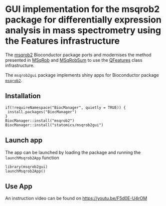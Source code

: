 # GUI implementation for the msqrob2 package for differentially expression analysis in mass spectrometry using the Features infrastructure

The [msqrob2](https://www.bioconductor.org/packages/release/bioc/html/msqrob2.html) Bioconductor package ports and modernises the method presented in
[MSqRob](https://github.com/statOmics/MSqRob) and
[MSqRobSum](https://github.com/statOmics/MSqRobSum) to use the
[QFeatures](https://www.bioconductor.org/packages/release/bioc/html/QFeatures.html)
class infrastructure.

The `msqrob2gui` package implements shiny apps for Bioconductor package [`msqrob2`](https://www.bioconductor.org/packages/release/bioc/html/msqrob2.html).

## Installation

```{r}
if(!requireNamespace("BiocManager", quietly = TRUE)) {
 install.packages("BiocManager")
}
BiocManager::install("msqrob2")
BiocManager::install("statomics/msqrob2gui")
```

## Launch app

The app can be launched by loading the package and running the `launchMsqrob2App` function

```{r}
library(msqrob2gui)
launchMsqrob2App()
```

## Use App

An instruction video can be found on https://youtu.be/F5d0E-U4rOM

